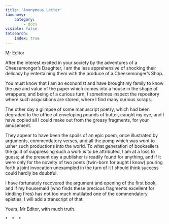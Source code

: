 ```yaml
---
title: 'Anonymous Letter'
taxonomy:
    category:
        - docs
visible: false
tntsearch:
    index: true
---
```


Mr Editor  
  
After the interest excited in your society by the adventures of a Cheesemonger’s Daughter, I am the less apprehensive of shocking their delicacy by entertaining them with the produce of a Cheesemonger’s Shop.  
  
You must know that I am an economist and have brought my family to know the use and value of the paper which comes into a house in the shape of wrappers; and being of a curious turn, I sometimes inspect the repository where such acquisitions are stored, where I find many curious scraps.  
  
The other day a glimpse of some manuscript poetry, which had been degraded to the office of enveloping pounds of butter, caught my eye, and I have copied all I could make out from the greasy fragments, for your amusement.  
  
They appear to have been the spoils of an epic poem, once illustrated by arguments, commendatory verses, and all the pomp which was wont to usher such productions into the world. To what generation of booksellers the guilt of suppressing such a work is to be attributed, I am at a loss to guess; at the present day a publisher is readily found for anything, and if it were only for the novelty of two poets (twin-born for aught I know) pouring forth a joint invocation unexampled in the turn of it I should think success could hardly be doubtful.    
  
I have fortunately recovered the argument and opening of the first book, and if my housemaid (who finds these precious fragments excellent for kindling fires) has not too much mutilated one of the commendatory epistles, I will add a transcript of that.  
  
Yours, Mr Editor, with much truth.  
  
&#42;&emsp;&#42;&emsp;&#42;&emsp;  